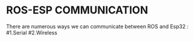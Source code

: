 # ROS-ESP COMMUNICATION

There are numerous ways we can communicate between ROS and Esp32 :
#1.Serial
#2.Wireless
